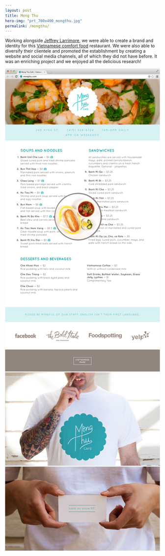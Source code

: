 ```yaml
---
layout: post
title: Mong Thu
hero-img: "prt_700x400_mongthu.jpg"
permalink: /mongthu/
---
```


Working alongside <a href="http://jeffreylarrimore.com" target="blank">Jeffrey Larrimore</a>, we were able to create a brand and identity for this <a href="http://mongthu.com" target="blank">Vietnamese comfort food</a> restaurant. We were also able to diversify their clientele and promoted the establishment by creating a website and social media channels, all of which they did not have before. It was an enriching project and we enjoyed all the delicious research!

![Mong Thu Website](/public/img/mongthu/fullwebsitefinal_700.png)
![Mong Thu TShirt](/public/img/mongthu/tshirt_final_4.jpg)
![Mong Thu Business Card](/public/img/mongthu/card_final.jpg)

